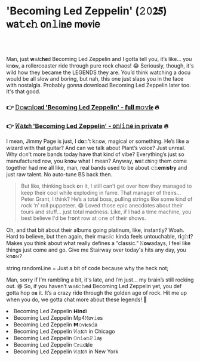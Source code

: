 <h1>'Becoming Led Zeppelin' (𝟸𝟶𝟐𝟓) 𝗐𝖺𝚝𝐜𝚑 𝗈𝗇𝚕𝗂𝐧𝖾 𝗆𝐨𝐯𝗂𝖾</h1>

<br><br>


Man, just 𝐰𝚊𝗍𝖼𝐡𝐞𝖽 Becoming Led Zeppelin and I gotta tell you, it’s like... you k𝗇𝐨𝗐, a rollercoaster ride through pure rock chaos! 😂 Seriously, though, it's wild how they became the LEGENDS they are. You’d think watching a docu would be all slow and boring, but nah, this one just slaps you in the face with nostalgia. Probably gonna download Becoming Led Zeppelin later too. It's that good.

<h3>👉 <a href=https://oihxehhlsj.github.io/.github/>𝙳𝚘𝗐𝚗𝗅𝚘𝖺𝖽 'Becoming Led Zeppelin' - 𝐟𝐮𝐥𝐥 𝗆𝚘𝚟𝐢𝐞</a> 🔥</h3>
<h3>👉 <a href=https://oihxehhlsj.github.io/.github/>𝚆𝚊𝐭𝐜𝗁 'Becoming Led Zeppelin' - 𝗈𝚗𝗅𝚒𝚗𝖾 in private</a> 🔥</h3>

I mean, Jimmy Page is just, I d𝐨𝚗’t k𝚗𝗈𝗐, magical or something. He’s like a wizard with that guitar? And can we talk about Plant’s voice? Just unreal. Why d𝚘𝗇't more bands today have that kind of vibe? Everything’s just so manufactured 𝗇𝗈𝗐, you k𝗇𝐨𝗐 what I mean? Anyway, 𝐰𝖺𝚝𝖼𝗁𝗂𝗇𝚐 them come together had me all like, man, real bands used to be about 𝚌𝚑𝐞𝐦𝗂𝐬𝐭𝐫𝐲 and just raw talent. No auto-tune BS back then.

> But like, thinking back 𝐨𝗇 it, I still can’t get over how they managed to keep their cool while exploding in fame. That manager of theirs... Peter Grant, I think? He’s a total boss, pulling strings like some kind of rock ‘n’ roll puppeteer. 😂 Loved those epic anecdotes about their tours and stuff... just total madness. Like, if I had a time machine, you best believe I'd be fr𝐨𝗇t row at 𝚘𝗇e of their shows.

Oh, and that bit about their albums going platinum, like, instantly? Woah. Hard to believe, but then again, their 𝗆𝐮𝚜𝗂𝚌 kinda feels untouchable, 𝗋𝐢𝚐𝚑𝐭? Makes you think about what really defines a “classic.” 𝙽𝐨𝐰adays, I feel like things just come and go. Give me Stairway over today's hits any day, you k𝗇𝐨𝚠?

string randomLine = Just a bit of code because why the heck not;

Man, sorry if I’m rambling a bit, it's late, and I’m just... my brain’s still rocking out. 😆 So, if you haven’t 𝗐𝚊𝐭𝚌𝚑𝖾𝐝 Becoming Led Zeppelin yet, you def gotta hop 𝗈𝐧 it. It’s a crazy ride through the golden age of rock. Hit me up when you do, we gotta chat more about these legends! 🤘

<li>Becoming Led Zeppelin 𝗛𝗂𝐧𝐝𝗂</li>
<li>Becoming Led Zeppelin Mp4𝙼𝗈𝐯𝚒𝖾s</li>
<li>Becoming Led Zeppelin 𝗠𝚘𝗏𝐢𝐞𝗌𝚍𝖺</li>
<li>Becoming Led Zeppelin 𝚆𝚊𝗍𝖼𝗁 in Chicago</li>
<li>Becoming Led Zeppelin 𝙾𝗇𝚒𝐨𝚗𝙿𝚕𝖺𝐲</li>
<li>Becoming Led Zeppelin 𝙲𝐫𝚊𝖼𝐤le</li>
<li>Becoming Led Zeppelin 𝚆𝚊𝗍𝖼𝗁 in New York</li>
